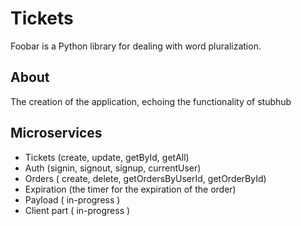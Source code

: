 # Tickets

Foobar is a Python library for dealing with word pluralization.

## About

The creation of the application, echoing the functionality of stubhub

## Microservices

- Tickets (create, update, getById, getAll)
- Auth (signin, signout, signup, currentUser)
- Orders ( create, delete, getOrdersByUserId, getOrderById)
- Expiration (the timer for the expiration of the order)
- Payload ( in-progress )
- Client part ( in-progress )
